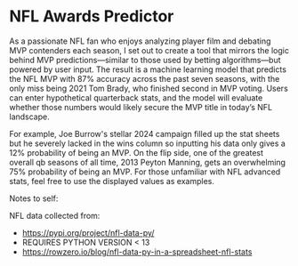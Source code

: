# NFL Awards Predictor
As a passionate NFL fan who enjoys analyzing player film and debating MVP contenders each season, I set out to create a tool that mirrors the logic behind MVP predictions—similar to those used by betting algorithms—but powered by user input. The result is a machine learning model that predicts the NFL MVP with 87% accuracy across the past seven seasons, with the only miss being 2021 Tom Brady, who finished second in MVP voting. Users can enter hypothetical quarterback stats, and the model will evaluate whether those numbers would likely secure the MVP title in today’s NFL landscape.

For example, Joe Burrow's stellar 2024 campaign filled up the stat sheets but he severely lacked in the wins column so inputting his data only gives a 12% probability of being an MVP. On the flip side, one of the greatest overall qb seasons of all time, 2013 Peyton Manning, gets an overwhelming 75% probability of being an MVP. For those unfamiliar with NFL advanced stats, feel free to use the displayed values as examples.



Notes to self:

NFL data collected from:
- https://pypi.org/project/nfl-data-py/
- REQUIRES PYTHON VERSION < 13
- https://rowzero.io/blog/nfl-data-py-in-a-spreadsheet-nfl-stats